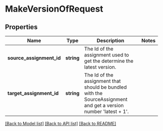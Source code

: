 # MakeVersionOfRequest

## Properties
Name | Type | Description | Notes
------------ | ------------- | ------------- | -------------
**source_assignment_id** | **string** | The Id of the assignment used to get the determine the latest version. | 
**target_assignment_id** | **string** | The Id of the assignment that should be bundled with the SourceAssignment and get a version number &#39;latest + 1&#39;. | 

[[Back to Model list]](../README.md#documentation-for-models) [[Back to API list]](../README.md#documentation-for-api-endpoints) [[Back to README]](../README.md)


